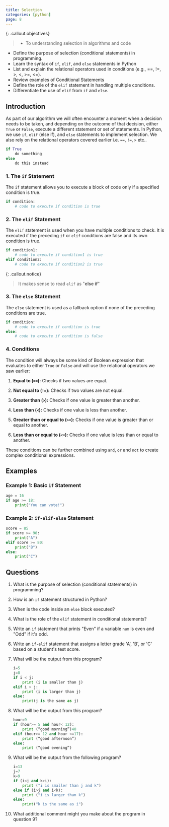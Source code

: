 ```yaml
---
title: Selection
categories: [python]
page: 8
---
```


{: .callout.objectives}
>- To understanding selection in algorithms and code
- Define the purpose of selection (conditional statements) in programming.
- Learn the syntax of `if`, `elif`, and `else` statements in Python
- List and explain the relational operators used in conditions (e.g., ==, !=, >, <, >=, <=).
- Review examples of Conditional Statements
- Define the role of the `elif` statement in handling multiple conditions.
- Differentiate the use of `elif` from `if` and `else`.

## Introduction

As part of our algorithm we will often encounter a moment when a decision needs to be taken, and depending on the outcome of that decision, either `True` or `False`, execute a different statement or set of statements. In Python, we use `if`, `elif` (else if), and `else` statements to implement selection.  We also rely on the relational operators covered earlier i.e. `==`, `!=`, `>` etc..

```python
if True
    do something
else
    do this instead
```

### 1. The `if` Statement
The `if` statement allows you to execute a block of code only if a specified condition is true.

```python
if condition:
    # code to execute if condition is true
```

### 2. The `elif` Statement
The `elif` statement is used when you have multiple conditions to check. It is executed if the preceding `if` or `elif` conditions are false and its own condition is true.

```python
if condition1:
    # code to execute if condition1 is true
elif condition2:
    # code to execute if condition2 is true
```

{: .callout.notice}
> It makes sense to read `elif` as "**else if**"

### 3. The `else` Statement
The `else` statement is used as a fallback option if none of the preceding conditions are true.

```python
if condition:
    # code to execute if condition is true
else:
    # code to execute if condition is false
```

### 4. Conditions

The condition will always be some kind of Boolean expression that evaluates to either `True` or `False` and will use the relational operators we saw earlier:

1. **Equal to (`==`):** Checks if two values are equal.

2. **Not equal to (`!=`):** Checks if two values are not equal.

3. **Greater than (`>`):** Checks if one value is greater than another.

4. **Less than (`<`):** Checks if one value is less than another.

5. **Greater than or equal to (`>=`):** Checks if one value is greater than or equal to another.

6. **Less than or equal to (`<=`):** Checks if one value is less than or equal to another.

These conditions can be further combined using `and`, `or` and `not` to create complex conditional expressions.

## Examples

### Example 1: Basic `if` Statement

```python
age = 16
if age >= 18:
    print("You can vote!")
```

### Example 2: `if-elif-else` Statement

```python
score = 85
if score >= 90:
    print("A")
elif score >= 80:
    print("B")
else:
    print("C")
```

## Questions

1. What is the purpose of selection (conditional statements) in programming?
2. How is an `if` statement structured in Python?
3. When is the code inside an `else` block executed?
4. What is the role of the `elif` statement in conditional statements?
5. Write an `if` statement that prints "Even" if a variable `num` is even and "Odd" if it's odd.
6. Write an `if-elif` statement that assigns a letter grade 'A', 'B', or 'C' based on a student's test score.
7. What will be the output from this program?

    ```py
    i=5
    j=8
    if i < j:
        print (i is smaller than j)
    elif i > j:
        print (i is larger than j)
    else:
        print(j is the same as j)
    ```

8. What will be the output from this program?

    ```py
    hour=9
    if (hour>= 5 and hour< 12):
        print (“good morning”)40
    elif (hour>= 12 and hour <=17):
        print (“good afternoon”)
    else:
        print (“good evening”)
    ```

9. What will be the output from the following program?

    ```py
    i=13
    j=7
    k=9
    if (i<j and k>i):
        print ("i is smaller than j and k")
    else if (i>j and i<k):
        print ("i is larger than k")
    else:
        print("k is the same as i")
    ```

10.  What additional comment might you make about the program in question 9?




